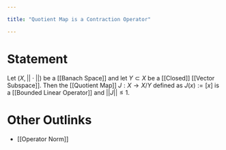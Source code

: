 ```yaml
---

title: "Quotient Map is a Contraction Operator"

---
```

# Statement
Let $(X, ||\cdot||)$ be a [[Banach Space]] and let $Y \subset X$ be a [[Closed]] [[Vector Subspace]]. Then the [[Quotient Map]] $J : X \to X / Y$ defined as $J(x) := [x]$ is a [[Bounded Linear Operator]] and $||J|| \leq 1$.

# Other Outlinks
- [[Operator Norm]]